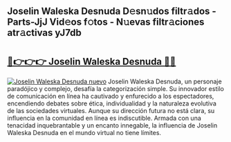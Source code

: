 ## Joselin Waleska Desnuda D𝚎sn𝚞dos filtr𝚊dos - Parts-JjJ Vid𝚎os f𝚘tos - N𝚞evas filtr𝚊ciones atr𝚊ctivas yJ7db

# <h2><a href="http://mb0keqr.tromn.icu/?c=Joselin+Waleska+Desnuda">🔗👉👉👉 Joselin Waleska Desnuda 🔗🔗</a></h2>

[![Joselin Waleska Desnuda nuevo](https://i.imgur.com/pEAQMta.gif)](http://mb0keqr.tromn.icu/?c=Joselin+Waleska+Desnuda)
Joselin Waleska Desnuda, un personaje paradójico y complejo, desafía la categorización simple. Su innovador estilo de comunicación en línea ha cautivado y enfurecido a los espectadores, encendiendo debates sobre ética, individualidad y la naturaleza evolutiva de las sociedades virtuales. Aunque su dirección futura no está clara, su influencia en la comunidad en línea es indiscutible. Armada con una tenacidad inquebrantable y un encanto innegable, la influencia de Joselin Waleska Desnuda en el mundo virtual no tiene límites.
